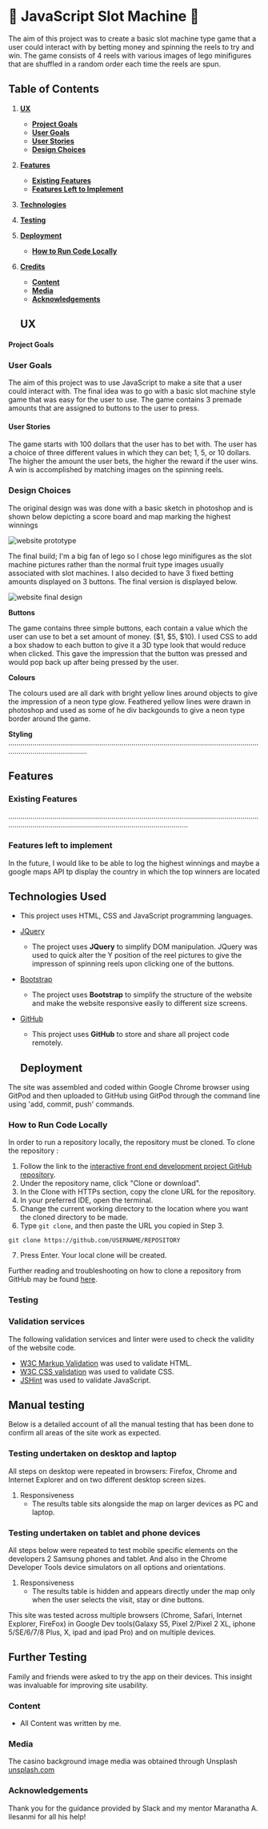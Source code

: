 # :slot_machine: JavaScript Slot Machine  :slot_machine:
The aim of this project was to create a basic slot machine type game that a user could interact with by betting money and spinning the reels to try and win.
The game consists of 4 reels with various images of lego minifigures that are shuffled in a random order each time the reels are spun.

## Table of Contents
1. [**UX**](#ux)
    - [**Project Goals**](#project-goals)
    - [**User Goals**](#player-goals)
    - [**User Stories**](#user-stories)
    - [**Design Choices**](#design-choices)
    

2. [**Features**](#features)   
    - [**Existing Features**](#existing-features)
    - [**Features Left to Implement**](#features-left-to-implement)

3. [**Technologies**](#technologies)

4. [**Testing**](#testing)

5. [**Deployment**](#deployment)
    - [**How to Run Code Locally**](#how-to-run-locally)

6. [**Credits**](#credits)
    - [**Content**](#content)
    - [**Media**](#media)    
    - [**Acknowledgements**](#acknowledgements)
    
    ## UX

#### Project Goals

### User Goals

The aim of this project was to use JavaScript to make a site that a user could interact with. The final idea was to go with a basic slot machine style game that was easy for the user to use. The game contains 3 premade amounts that are assigned to buttons to the user to press.

#### User Stories

The game starts with 100 dollars that the user has to bet with. The user has a choice of three different values in which they can bet; 1, 5, or 10 dollars. The higher the amount the user bets, the higher the reward if the user wins. A win is accomplished by matching images on the spinning reels.

### Design Choices

The original design was was done with a basic sketch in photoshop and is shown below depicting a score board and map marking the highest winnings

![website prototype](assets/images/prototype.jpg)

The final build; I'm a big fan of lego so I chose lego minifigures as the slot machine pictures rather than the normal fruit type images usually associated with slot machines. I also decided to have 3 fixed betting amounts displayed on 3 buttons. The final version is displayed below.

![website final design](assets/images/readmeimages/readme_snip.jpg)


**Buttons**

The game contains three simple buttons, each contain a value which the user can use to bet a set amount of money. ($1, $5, $10). I used CSS to add a box shadow to each button to give it a 3D type look that would reduce when clicked. This gave the impression that the button was pressed and would pop back up after being pressed by the user.

**Colours**

The colours used are all dark with bright yellow lines around objects to give the impression of a neon type glow. Feathered yellow lines were drawn in photoshop and used as some of he div backgounds to give a neon type border around the game. 

**Styling**
...................................................................................................................................................................


## Features
### Existing Features
.....................................................................................................................................................................................................................
### Features left to implement 
In the future, I would like to be able to log the highest winnings and maybe a google maps API tp display the country in which the top winners are located

## Technologies Used

- This project uses HTML, CSS and JavaScript programming languages.
- [JQuery](https://jquery.com)
    - The project uses **JQuery** to simplify DOM manipulation. JQuery was used to quick alter the Y position of the reel pictures to give the impresson of spinning reels upon clicking one of the buttons.

- [Bootstrap](https://www.bootstrapcdn.com/)
    - The project uses **Bootstrap** to simplify the structure of the website and make the website responsive easily to different size screens.
    

- [GitHub](https://github.com/)
    - This project uses **GitHub** to store and share all project code remotely. 


   ## Deployment

The site was assembled and coded within Google Chrome browser using GitPod and then uploaded to GitHub using GitPod through the command line using 'add, commit, push' commands.

### How to Run Code Locally
In order to run a repository locally, the repository must be cloned. To clone the repository
:
1. Follow the link to the [interactive front end development project GitHub repository](https://github.com/...........................).
2. Under the repository name, click "Clone or download".
3. In the Clone with HTTPs section, copy the clone URL for the repository. 
4. In your preferred IDE, open the terminal.
5. Change the current working directory to the location where you want the cloned directory to be made.
6. Type ```git clone```, and then paste the URL you copied in Step 3.
```console
git clone https://github.com/USERNAME/REPOSITORY
```
7. Press Enter. Your local clone will be created.

Further reading and troubleshooting on how to clone a repository from GitHub may be found [here](https://help.github.com/en/articles/cloning-a-repository).

### Testing

### Validation services
The following validation services and linter were used to check the validity of the website code.
- [W3C Markup Validation]( https://validator.w3.org/) was used to validate HTML.
- [W3C CSS validation](https://jigsaw.w3.org/css-validator/) was used to validate CSS.
- [JSHint](https://jshint.com/) was used to validate JavaScript.

## Manual testing
Below is a detailed account of all the manual testing that has been done to confirm all areas of the site work as expected. 

### Testing undertaken on desktop and laptop

All steps on desktop were repeated in browsers: Firefox, Chrome and Internet Explorer and on two different desktop screen sizes.

1. Responsiveness
    - The results table sits alongside the map on larger devices as PC and laptop. 

### Testing undertaken on tablet and phone devices
All steps below were repeated to test mobile specific elements on the developers 2 Samsung phones and tablet. 
And also in the Chrome Developer Tools device simulators on all options and orientations.

1. Responsiveness
    - The results table is hidden and appears directly under the map only when the user selects the visit, stay or dine buttons.

This site was tested across multiple browsers (Chrome, Safari, Internet Explorer, FireFox) in Google Dev tools(Galaxy S5, Pixel 2/Pixel 2 XL, iphone 5/SE/6/7/8 Plus, X, ipad and ipad Pro) and on multiple devices.

## Further Testing

Family and friends were asked to try the app on their devices. This insight was invaluable for improving site usability. 

### Content 

- All Content was written by me.


### Media

The casino background image media was obtained through Unsplash [unsplash.com](https://unsplash.com/photos/_SFJhRPzJHs)

### Acknowledgements

Thank you for the guidance provided by Slack and my mentor 
Maranatha A. Ilesanmi for all his help!

